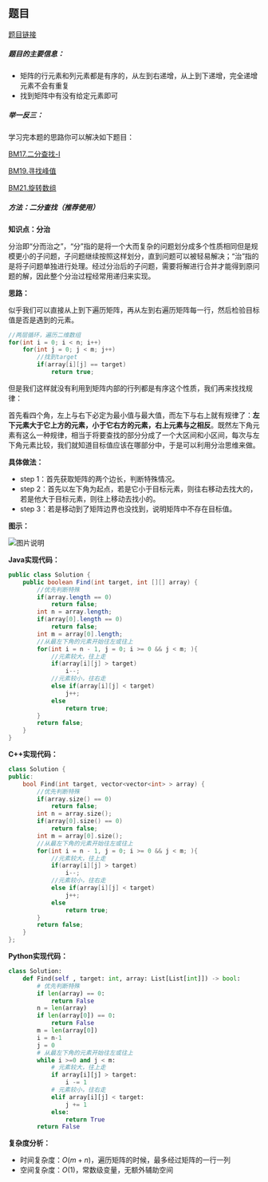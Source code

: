 ## 题目
[题目链接](https://www.nowcoder.com/practice/abc3fe2ce8e146608e868a70efebf62e?tpId=196&tqId=23256&sourceUrl=/exam/oj&channenl=wgithub&fromPut=wgithub)

##### 题目的主要信息：

- 矩阵的行元素和列元素都是有序的，从左到右递增，从上到下递增，完全递增元素不会有重复
- 找到矩阵中有没有给定元素即可


##### 举一反三：
学习完本题的思路你可以解决如下题目：

[BM17.二分查找-I](https://www.nowcoder.com/practice/d3df40bd23594118b57554129cadf47b?tpId=295&sfm=html&channel=nowcoder)

[BM19.寻找峰值](https://www.nowcoder.com/practice/fcf87540c4f347bcb4cf720b5b350c76?tpId=295&tqId=2227748)

[BM21.旋转数组](https://www.nowcoder.com/practice/9f3231a991af4f55b95579b44b7a01ba?tpId=295&tqId=23269)

##### 方法：二分查找（推荐使用）

**知识点：分治**

分治即“分而治之”，“分”指的是将一个大而复杂的问题划分成多个性质相同但是规模更小的子问题，子问题继续按照这样划分，直到问题可以被轻易解决；“治”指的是将子问题单独进行处理。经过分治后的子问题，需要将解进行合并才能得到原问题的解，因此整个分治过程经常用递归来实现。

**思路：**

似乎我们可以直接从上到下遍历矩阵，再从左到右遍历矩阵每一行，然后检验目标值是否是遇到的元素。

```java
//两层循环，遍历二维数组
for(int i = 0; i < n; i++)  
    for(int j = 0; j < m; j++)
        //找到target
        if(array[i][j] == target)  
            return true;
```

但是我们这样就没有利用到矩阵内部的行列都是有序这个性质，我们再来找找规律：

首先看四个角，左上与右下必定为最小值与最大值，而左下与右上就有规律了：**左下元素大于它上方的元素，小于它右方的元素，右上元素与之相反**。既然左下角元素有这么一种规律，相当于将要查找的部分分成了一个大区间和小区间，每次与左下角元素比较，我们就知道目标值应该在哪部分中，于是可以利用分治思维来做。

**具体做法：**

- step 1：首先获取矩阵的两个边长，判断特殊情况。
- step 2：首先以左下角为起点，若是它小于目标元素，则往右移动去找大的，若是他大于目标元素，则往上移动去找小的。
- step 3：若是移动到了矩阵边界也没找到，说明矩阵中不存在目标值。

**图示：**

![图片说明](https://uploadfiles.nowcoder.com/images/20210727/397721558_1627369615572/81B83FAE4B34DCEFE9C1EB670AE1CCB0 "图片标题") 

**Java实现代码：**
```java
public class Solution {
    public boolean Find(int target, int [][] array) {
        //优先判断特殊
        if(array.length == 0)  
            return false;
        int n = array.length;
        if(array[0].length == 0)  
            return false;
        int m = array[0].length;
        //从最左下角的元素开始往左或往上
        for(int i = n - 1, j = 0; i >= 0 && j < m; ){ 
            //元素较大，往上走
            if(array[i][j] > target)   
                i--;
            //元素较小，往右走
            else if(array[i][j] < target) 
                j++;
            else
                return true;
        }
        return false;
    }
}
```
**C++实现代码：**
```cpp
class Solution {
public:
    bool Find(int target, vector<vector<int> > array) {
        //优先判断特殊
        if(array.size() == 0)  
            return false;
        int n = array.size();
        if(array[0].size() == 0)  
            return false;
        int m = array[0].size();
        //从最左下角的元素开始往左或往上
        for(int i = n - 1, j = 0; i >= 0 && j < m; ){ 
            //元素较大，往上走
            if(array[i][j] > target)   
                i--;
            //元素较小，往右走
            else if(array[i][j] < target) 
                j++;
            else
                return true;
        }
        return false;
    }
};
```
**Python实现代码：**
```python
class Solution:
    def Find(self , target: int, array: List[List[int]]) -> bool:
        # 优先判断特殊
        if len(array) == 0: 
            return False
        n = len(array)
        if len(array[0]) == 0:
            return False
        m = len(array[0])
        i = n-1
        j = 0
        # 从最左下角的元素开始往左或往上
        while i >=0 and j < m: 
            # 元素较大，往上走
            if array[i][j] > target: 
                i -= 1
            # 元素较小，往右走
            elif array[i][j] < target: 
                j += 1
            else:
                return True
        return False
```

**复杂度分析：**
- 时间复杂度：$O(m+n)$，遍历矩阵的时候，最多经过矩阵的一行一列
- 空间复杂度：$O(1)$，常数级变量，无额外辅助空间